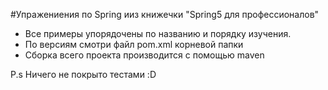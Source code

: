 #Упражениения по Spring ииз книжечки "Spring5 для профессионалов"
- Все примеры упорядочены по названию и порядку изучения. 
- По версиям смотри файл pom.xml корневой папки
- Сборка всего проекта производится с помощью maven

P.s
Ничего не покрыто тестами :D 
